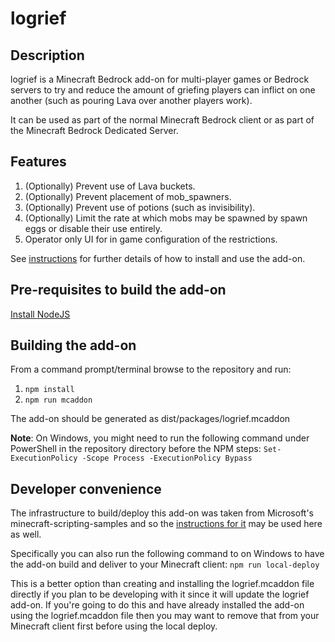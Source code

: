 # logrief

## Description

logrief is a Minecraft Bedrock add-on for multi-player games or Bedrock servers to try and reduce the amount of griefing players can inflict on one another (such as pouring Lava over another players work).

It can be used as part of the normal Minecraft Bedrock client or as part of the Minecraft Bedrock Dedicated Server.

## Features

1) (Optionally) Prevent use of Lava buckets.
2) (Optionally) Prevent placement of mob_spawners.
3) (Optionally) Prevent use of potions (such as invisibility).
4) (Optionally) Limit the rate at which mobs may be spawned by spawn eggs or disable their use entirely.
5) Operator only UI for in game configuration of the restrictions.

See [instructions](docs/Instructions.md) for further details of how to install and use the add-on.

## Pre-requisites to build the add-on

[Install NodeJS](https://nodejs.org/en)

## Building the add-on

From a command prompt/terminal browse to the repository and run:

1) `npm install`
2) `npm run mcaddon`

The add-on should be generated as dist/packages/logrief.mcaddon

**Note**: On Windows, you might need to run the following command under PowerShell in the repository directory before the NPM steps:
`Set-ExecutionPolicy -Scope Process -ExecutionPolicy Bypass`

## Developer convenience

The infrastructure to build/deploy this add-on was taken from Microsoft's minecraft-scripting-samples and so the [instructions for it](https://github.com/microsoft/minecraft-scripting-samples/blob/main/ts-starter/README.md) may be used here as well.

Specifically you can also run the following command to on Windows to have the add-on build and deliver to your Minecraft client:
`npm run local-deploy`

This is a better option than creating and installing the logrief.mcaddon file directly if you plan to be developing with it since it will update the logrief add-on. If you're going to do this and have already installed the add-on using the logrief.mcaddon file then you may want to remove that from your Minecraft client first before using the local deploy.
